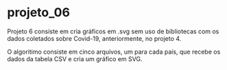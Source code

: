 # projeto_06 
Projeto 6 consiste em cria gráficos em .svg sem uso de bibliotecas com os dados coletados sobre Covid-19, anteriormente, no projeto 4.

O algoritimo consiste em cinco arquivos, um para cada país, que recebe os dados da tabela CSV e cria um gráfico em SVG. 
